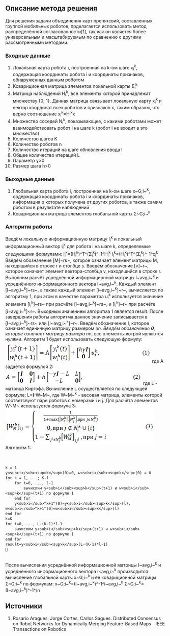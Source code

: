 ﻿## Описание метода решения

Для решения задачи объединения карт препятсвий, составленных группой мобильных роботов, прделагается использовать метод распределённой согласованности[1], так как он является более универсальным и масштабируемым по сравнению с другими рассмотренными методами.

### Входные данные

1. Локальная карта робота i, построенная на k-ом шаге x<sub>i</sub><sup>k</sup>, содержащая координаты робота i и координаты признаков, обнаруженных данным роботом
2. Ковариционная матрица элементов локальной карты Σ<sub>i</sub><sup>k</sup>
3. Матрица наблюдений H<sub>i</sub><sup>k</sup>, все элементы которой принадлежат множеству {0; 1}. Данная матрица связывает локальную карту x<sub>i</sub><sup>k</sup> и вектор координат всех роботов и признаков x, таким образом, что верно соотношение x<sub>i</sub><sup>k</sup>=H<sub>i</sub><sup>k</sup>x
4. Множество соседей N<sub>i</sub><sup>k</sup>, показывающее, с какими роботами может взаимодействовать робот i на шаге k (робот i не входит в это множество)
5. Количество шагов K
6. Количество роботов n
7. Количество итераций на шаге обновления ввода l
8. Общее количество итераций L
9. Параметр γ>0
10. Размер шага h>0

### Выходные данные

1. Глобальная карта робота i, построенная на k-ом шаге x~G;i~<sup>k</sup>, содержащая координаты робота i и координаты признаков, информация о которых получена от других роботов, а также самим роботом в результате наблюдений
2. Ковариционная матрица элементов глобальной карты Σ~G;i~<sup>k</sup>

### Алгоритм работы

Введём локальную информационную матрицу I<sub>i</sub><sup>k</sup> и локальный информационный вектор i<sub>i</sub><sup>k</sup> для робота i на шаге k, определяемые следующими формулами:
I<sub>i</sub><sup>k</sup>=(H<sub>i</sub><sup>k</sup>)^T^(Σ<sub>i</sub><sup>k</sup>)^-1^H<sub>i</sub><sup>k</sup>
i<sub>i</sub><sup>k</sup>=(H<sub>i</sub><sup>k</sup>)^T^(Σ<sub>i</sub><sup>k</sup>)^-1^x<sub>i</sub><sup>k</sup>
Введём обозначение [M]~rs~, которое означает элемент матрицы M, находящийся в строке r и столбце s. Введём обозначение [v]~r~, которое означает элемент вектора-столбца v, находящийся в строке r. Выполним расчёт усреднённой информационной матрицы I~avg,i~<sup>k</sup> и усреднённого информационного вектора i~avg,i~<sup>k</sup>. Каждый элемент [I~avg,i~<sup>k</sup>]~rs~, а также каждый элемент [i~avg,i~<sup>k</sup>]~r~, вычисляется по алгоритму 1, при этом в качестве параметра u<sub>i</sub><sup>k</sup> используется значение элемента [I<sub>i</sub><sup>k</sup>]~rs~ при расчёте [i~avg,i~<sup>k</sup>]~rs~, и [i<sub>i</sub><sup>k</sup>]~r~ при расчёте [i~avg,i~<sup>k</sup>]~r~. Выходным значением алгоритма 1 является result. После завершения работы алгоритма данное значение записывается в [I~avg,i~<sup>k</sup>]~rs~ или [i~avg,i~<sup>k</sup>]~r~.
Введём обозначение **I**, которое означает единичную матрицу размером n*n. Введём обозначение **0**, которое означает матрицу размера n*n, все элементы котрой являются нулями.
Алгоритм 1 будет использовать следующую формулу:
![формула 1](1.png)
где A задаётся формулой 2:
![формула 2](2.png)
где L - матрица Киргофа.
Вычисление L осуществляется по следующей формуле: L=**I**-W~M~, где W~M~<sup>k</sup> - весовая матрица, элементы которой соответсвуют паре роботов с номерами i и j. Для расчёта элементов W~M~ используется формула 3:
![формула 3](3.png)
Алгоритм 1:
```{r, tidy=FALSE, eval=FALSE, highlight=FALSE }

        
k = 1
y<sub>i</sub><sup>k</sup>(0)=0, w<sub>i</sub><sup>k</sup>(0) = 0
for k = 1, ...; K-1
	for t=0, ..., l-1
		вычислим y<sub>i</sub><sup>k</sup>(t+1) и w<sub>i</sub><sup>k</sup>(t+1) по формуле 1
	end for
	y<sub>i</sub>^k+1^(0)=y<sub>i</sub><sup>k</sup>(l), w<sub>i</sub>^k+1^(0)=w<sub>i</sub><sup>k</sup>(l)
end for
k=K
for t=0, ..., L-(K-1)*l-1
	вычислим y<sub>i</sub><sup>k</sup>(t+1) и w<sub>i</sub><sup>k</sup>(t+1) по формуле 1
end for
result=y<sub>i</sub><sup>k</sup>(L-(K-1)*l-1)
	


```
После вычисления усреднённой информационной матрицы I~avg,i~<sup>k</sup> и усреднённого информационного вектора i~avg,i~<sup>k</sup> производится вычисление глобальной карты x~G;i~<sup>k</sup> и её ковариционной матрицы Σ~G;i~<sup>k</sup> по формулам:
x~G;i~<sup>k</sup>=(I~avg,i~<sup>k</sup>)^-1^i~avg,i~<sup>k</sup>
Σ~G;i~<sup>k</sup>=(I~avg,i~<sup>k</sup>)^-1^/n
## Источники

1. Rosario Aragues, Jorge Cortes, Carlos Sagues. Distributed Consensus on Robot Networks for Dynamically Merging Feature-Based Maps -  IEEE Transactions on Robotics
